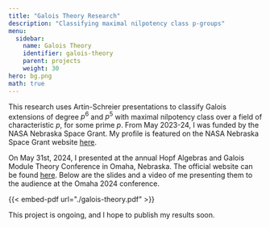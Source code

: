 ```yaml
---
title: "Galois Theory Research"
description: "Classifying maximal nilpotency class p-groups"
menu:
  sidebar:
    name: Galois Theory
    identifier: galois-theory
    parent: projects
    weight: 30
hero: bg.png
math: true
---
```


This research uses Artin-Schreier presentations to classify Galois
extensions of degree $p^6$ and $p^5$ with maximal nilpotency class over
a field of characteristic $p$, for some prime $p$. From May
2023-24, I was funded by the NASA Nebraska Space Grant. My profile is
featured on the NASA Nebraska Space Grant website [here](https://www.nespacegrant.org/students-2023-2024).


On May 31st, 2024, I presented at the annual Hopf Algebras and Galois Module
Theory Conference in Omaha, Nebraska. The official website can be found
[here](http://www.hopf-galois.org/2024Omaha/index.html). Below are the slides and a video of me presenting them to the audience at
the Omaha 2024 conference.

{{< embed-pdf url="./galois-theory.pdf" >}}

This project is ongoing, and I hope to publish my results soon.
